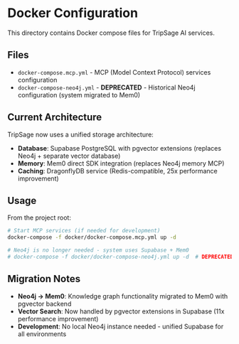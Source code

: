 # Docker Configuration

This directory contains Docker compose files for TripSage AI services.

## Files

- `docker-compose.mcp.yml` - MCP (Model Context Protocol) services configuration
- `docker-compose-neo4j.yml` - **DEPRECATED** - Historical Neo4j configuration (system migrated to Mem0)

## Current Architecture

TripSage now uses a unified storage architecture:

- **Database**: Supabase PostgreSQL with pgvector extensions (replaces Neo4j + separate vector database)
- **Memory**: Mem0 direct SDK integration (replaces Neo4j memory MCP)
- **Caching**: DragonflyDB service (Redis-compatible, 25x performance improvement)

## Usage

From the project root:

```bash
# Start MCP services (if needed for development)
docker-compose -f docker/docker-compose.mcp.yml up -d

# Neo4j is no longer needed - system uses Supabase + Mem0
# docker-compose -f docker/docker-compose-neo4j.yml up -d  # DEPRECATED
```

## Migration Notes

- **Neo4j → Mem0**: Knowledge graph functionality migrated to Mem0 with pgvector backend
- **Vector Search**: Now handled by pgvector extensions in Supabase (11x performance improvement)
- **Development**: No local Neo4j instance needed - unified Supabase for all environments
